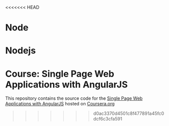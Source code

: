 <<<<<<< HEAD
# Node
Nodejs
=======
# Course: Single Page Web Applications with AngularJS

This repository contains the source code for the [Single Page Web Applications with AngularJS](https://www.coursera.org/learn/single-page-web-apps-with-angularjs) hosted on [Coursera.org](https://www.coursera.org)
>>>>>>> d0ac3370d4501c8f477891a45fc0dcf6c3cfa591
